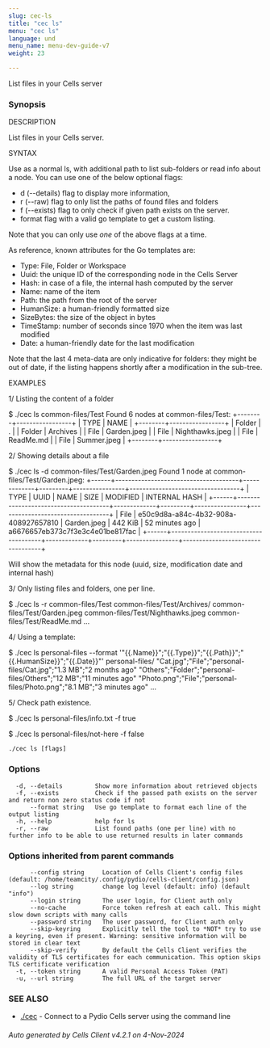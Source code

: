 ```yaml
---
slug: cec-ls
title: "cec ls"
menu: "cec ls"
language: und
menu_name: menu-dev-guide-v7
weight: 23

---
```

List files in your Cells server

### Synopsis


DESCRIPTION

  List files in your Cells server.

SYNTAX

  Use as a normal ls, with additional path to list sub-folders or read info about a node.
  You can use one of the below optional flags: 
   - d (--details) flag to display more information, 
   - r (--raw) flag to only list the paths of found files and folders
   - f (--exists) flag to only check if given path exists on the server.
   - format flag with a valid go template to get a custom listing.

  Note that you can only use *one* of the above flags at a time.

  As reference, known attributes for the Go templates are:
   - Type: File, Folder or Workspace
   - Uuid: the unique ID of the corresponding node in the Cells Server
   - Hash: in case of a file, the internal hash computed by the server 
   - Name: name of the item
   - Path: the path from the root of the server
   - HumanSize: a human-friendly formatted size
   - SizeBytes: the size of the object in bytes 
   - TimeStamp: number of seconds since 1970 when the item was last modified 
   - Date: a human-friendly date for the last modification

Note that the last 4 meta-data are only indicative for folders: they might be out of date, if the listing happens shortly after a modification in the sub-tree.

EXAMPLES

 1/ Listing the content of a folder
  
  $ ./cec ls common-files/Test
  Found 6 nodes at common-files/Test:
  +--------+-----------------+
  |  TYPE  |      NAME       |
  +--------+-----------------+
  | Folder | .               |
  | Folder | Archives        |
  | File   | Garden.jpeg     |
  | File   | Nighthawks.jpeg |
  | File   | ReadMe.md       |
  | File   | Summer.jpeg     |
  +--------+-----------------+

  
 2/ Showing details about a file
  
  $ ./cec ls -d common-files/Test/Garden.jpeg
  Found 1 node at common-files/Test/Garden.jpeg:
  +------+--------------------------------------+-------------+---------+----------------+----------------------------------+
  | TYPE |                 UUID                 |    NAME     |  SIZE   |    MODIFIED    |          INTERNAL HASH           |
  +------+--------------------------------------+-------------+---------+----------------+----------------------------------+
  | File | e50c9d8a-a84c-4b32-908a-408927657810 | Garden.jpeg | 442 KiB | 52 minutes ago | a6676657eb373c7f3e3c4e01be817fac |
  +------+--------------------------------------+-------------+---------+----------------+----------------------------------+
 
  Will show the metadata for this node (uuid, size, modification date and internal hash)
  
 3/ Only listing files and folders, one per line.
  
  $ ./cec ls -r common-files/Test
  common-files/Test/Archives/
  common-files/Test/Garden.jpeg
  common-files/Test/Nighthawks.jpeg
  common-files/Test/ReadMe.md
  ...
  
 4/ Using a template:

  $ ./cec ls personal-files --format '"{{.Name}}";"{{.Type}}";"{{.Path}}";"{{.HumanSize}}";"{{.Date}}"' personal-files/
  "Cat.jpg";"File";"personal-files/Cat.jpg";"1.3 MB";"2 months ago"
  "Others";"Folder";"personal-files/Others";"12 MB";"11 minutes ago"
  "Photo.png";"File";"personal-files/Photo.png";"8.1 MB";"3 minutes ago"
  ...
  
 5/ Check path existence.
  
  $ ./cec ls personal-files/info.txt -f
  true
  
  $ ./cec ls personal-files/not-here -f
  false



```
./cec ls [flags]
```

### Options

```
  -d, --details         Show more information about retrieved objects
  -f, --exists          Check if the passed path exists on the server and return non zero status code if not
      --format string   Use go template to format each line of the output listing
  -h, --help            help for ls
  -r, --raw             List found paths (one per line) with no further info to be able to use returned results in later commands
```

### Options inherited from parent commands

```
      --config string     Location of Cells Client's config files (default: /home/teamcity/.config/pydio/cells-client/config.json)
      --log string        change log level (default: info) (default "info")
      --login string      The user login, for Client auth only
      --no-cache          Force token refresh at each call. This might slow down scripts with many calls
      --password string   The user password, for Client auth only
      --skip-keyring      Explicitly tell the tool to *NOT* try to use a keyring, even if present. Warning: sensitive information will be stored in clear text
      --skip-verify       By default the Cells Client verifies the validity of TLS certificates for each communication. This option skips TLS certificate verification
  -t, --token string      A valid Personal Access Token (PAT)
  -u, --url string        The full URL of the target server
```

### SEE ALSO

* [./cec](../cec)	 - Connect to a Pydio Cells server using the command line

###### Auto generated by Cells Client v4.2.1 on 4-Nov-2024

